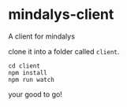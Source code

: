 # mindalys-client
A client for mindalys

clone it into a folder called `client`. 

```
cd client
npm install
npm run watch
```

your good to go!
